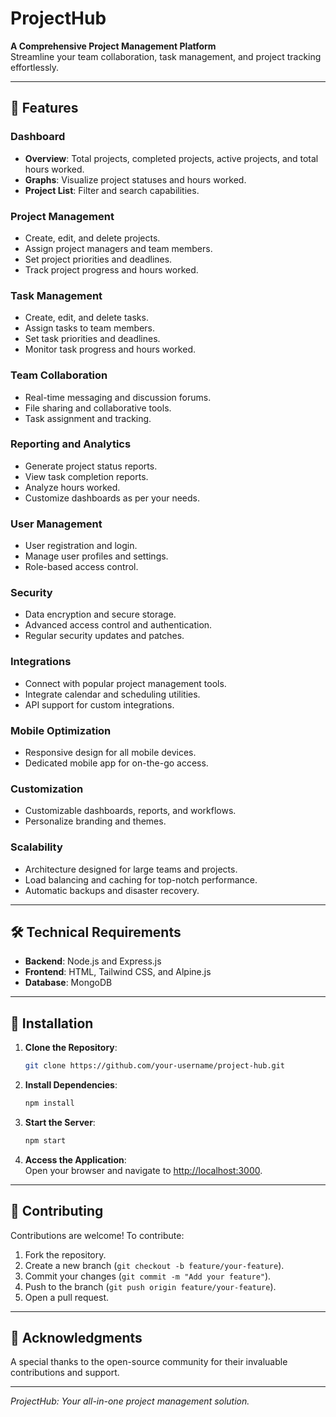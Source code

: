 # ProjectHub

**A Comprehensive Project Management Platform**  
Streamline your team collaboration, task management, and project tracking effortlessly.

---

## 🌟 Features

### **Dashboard**
- **Overview**: Total projects, completed projects, active projects, and total hours worked.
- **Graphs**: Visualize project statuses and hours worked.
- **Project List**: Filter and search capabilities.

### **Project Management**
- Create, edit, and delete projects.
- Assign project managers and team members.
- Set project priorities and deadlines.
- Track project progress and hours worked.

### **Task Management**
- Create, edit, and delete tasks.
- Assign tasks to team members.
- Set task priorities and deadlines.
- Monitor task progress and hours worked.

### **Team Collaboration**
- Real-time messaging and discussion forums.
- File sharing and collaborative tools.
- Task assignment and tracking.

### **Reporting and Analytics**
- Generate project status reports.
- View task completion reports.
- Analyze hours worked.
- Customize dashboards as per your needs.

### **User Management**
- User registration and login.
- Manage user profiles and settings.
- Role-based access control.

### **Security**
- Data encryption and secure storage.
- Advanced access control and authentication.
- Regular security updates and patches.

### **Integrations**
- Connect with popular project management tools.
- Integrate calendar and scheduling utilities.
- API support for custom integrations.

### **Mobile Optimization**
- Responsive design for all mobile devices.
- Dedicated mobile app for on-the-go access.

### **Customization**
- Customizable dashboards, reports, and workflows.
- Personalize branding and themes.

### **Scalability**
- Architecture designed for large teams and projects.
- Load balancing and caching for top-notch performance.
- Automatic backups and disaster recovery.

---

## 🛠️ Technical Requirements

- **Backend**: Node.js and Express.js
- **Frontend**: HTML, Tailwind CSS, and Alpine.js
- **Database**: MongoDB

---

## 🚀 Installation

1. **Clone the Repository**:
   ```bash
   git clone https://github.com/your-username/project-hub.git
   ```

2. **Install Dependencies**:
   ```bash
   npm install
   ```

3. **Start the Server**:
   ```bash
   npm start
   ```

4. **Access the Application**:  
   Open your browser and navigate to [http://localhost:3000](http://localhost:3000).

---

## 🤝 Contributing

Contributions are welcome! To contribute:
1. Fork the repository.
2. Create a new branch (`git checkout -b feature/your-feature`).
3. Commit your changes (`git commit -m "Add your feature"`).
4. Push to the branch (`git push origin feature/your-feature`).
5. Open a pull request.

---

## 🎉 Acknowledgments

A special thanks to the open-source community for their invaluable contributions and support.

---

*ProjectHub: Your all-in-one project management solution.*
